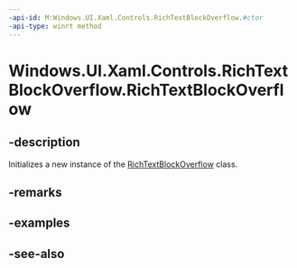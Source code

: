 ```yaml
---
-api-id: M:Windows.UI.Xaml.Controls.RichTextBlockOverflow.#ctor
-api-type: winrt method
---
```


<!-- Method syntax
public RichTextBlockOverflow()
-->

# Windows.UI.Xaml.Controls.RichTextBlockOverflow.RichTextBlockOverflow

## -description
Initializes a new instance of the [RichTextBlockOverflow](richtextblockoverflow.md) class.


## -remarks

## -examples

## -see-also

